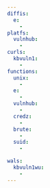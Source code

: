 ```yaml
---
diffis:
  e:
    -
platfs:
  vulnhub:
    -
curls:
  kbvuln1:
    -
functions:
  unix:
    -
  e:
    -
  vulnhub:
    -
  credz:
    -
  brute:
    -
  suid:
    -

wals:
  kbvuln1wu:
    -
---
```

